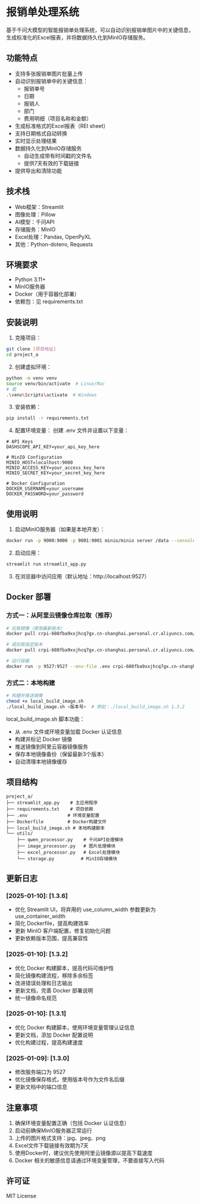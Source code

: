 # 报销单处理系统

基于千问大模型的智能报销单处理系统，可以自动识别报销单图片中的关键信息，生成标准化的Excel报表，并将数据持久化到MinIO存储服务。

## 功能特点

- 支持多张报销单图片批量上传
- 自动识别报销单中的关键信息：
  - 报销单号
  - 日期
  - 报销人
  - 部门
  - 费用明细（项目名称和金额）
- 生成标准格式的Excel报表（REI sheet）
- 支持日期格式自动转换
- 实时显示处理结果
- 数据持久化到MinIO存储服务
  - 自动生成带有时间戳的文件名
  - 提供7天有效的下载链接
- 提供导出和清除功能

## 技术栈

- Web框架：Streamlit
- 图像处理：Pillow
- AI模型：千问API
- 存储服务：MinIO
- Excel处理：Pandas, OpenPyXL
- 其他：Python-dotenv, Requests

## 环境要求

- Python 3.11+
- MinIO服务器
- Docker（用于容器化部署）
- 依赖包：见 requirements.txt

## 安装说明

1. 克隆项目：
```bash
git clone [项目地址]
cd project_a
```

2. 创建虚拟环境：
```bash
python -m venv venv
source venv/bin/activate  # Linux/Mac
# 或
.\venv\Scripts\activate  # Windows
```

3. 安装依赖：
```bash
pip install -r requirements.txt
```

4. 配置环境变量：
创建 .env 文件并设置以下变量：
```
# API Keys
DASHSCOPE_API_KEY=your_api_key_here

# MinIO Configuration
MINIO_HOST=localhost:9000
MINIO_ACCESS_KEY=your_access_key_here
MINIO_SECRET_KEY=your_secret_key_here

# Docker Configuration
DOCKER_USERNAME=your_username
DOCKER_PASSWORD=your_password
```

## 使用说明

1. 启动MinIO服务器（如果是本地开发）：
```bash
docker run -p 9000:9000 -p 9001:9001 minio/minio server /data --console-address ":9001"
```

2. 启动应用：
```bash
streamlit run streamlit_app.py
```

3. 在浏览器中访问应用（默认地址：http://localhost:9527）

## Docker 部署

### 方式一：从阿里云镜像仓库拉取（推荐）
```bash
# 拉取镜像（使用最新版本）
docker pull crpi-608fba9xxjhcq7gx.cn-shanghai.personal.cr.aliyuncs.com/dcby/img2excel:latest

# 或拉取指定版本
docker pull crpi-608fba9xxjhcq7gx.cn-shanghai.personal.cr.aliyuncs.com/dcby/img2excel:1.3.2

# 运行容器
docker run -p 9527:9527 --env-file .env crpi-608fba9xxjhcq7gx.cn-shanghai.personal.cr.aliyuncs.com/dcby/img2excel:1.3.2
```

### 方式二：本地构建
```bash
# 构建并推送镜像
chmod +x local_build_image.sh
./local_build_image.sh <版本号>  # 例如：./local_build_image.sh 1.3.2
```

local_build_image.sh 脚本功能：
- 从 .env 文件或环境变量加载 Docker 认证信息
- 构建并标记 Docker 镜像
- 推送镜像到阿里云容器镜像服务
- 保存本地镜像备份（保留最新3个版本）
- 自动清理本地镜像缓存

## 项目结构

```
project_a/
├── streamlit_app.py    # 主应用程序
├── requirements.txt    # 项目依赖
├── .env               # 环境变量配置
├── Dockerfile         # Docker构建文件
├── local_build_image.sh # 本地构建脚本
└── utils/
    ├── qwen_processor.py    # 千问API处理模块
    ├── image_processor.py   # 图片处理模块
    ├── excel_processor.py   # Excel处理模块
    └── storage.py          # MinIO存储模块
```

## 更新日志

### [2025-01-10]: [1.3.6]
- 优化 Streamlit UI，将弃用的 use_column_width 参数更新为 use_container_width
- 简化 Dockerfile，提高构建效率
- 更新 MinIO 客户端配置，修复初始化问题
- 更新依赖版本范围，提高兼容性

### [2025-01-10]: [1.3.2]
- 优化 Docker 构建脚本，提高代码可维护性
- 简化镜像构建流程，移除多余标签
- 改进错误处理和日志输出
- 更新文档，完善 Docker 部署说明
- 统一镜像命名规范

### [2025-01-10]: [1.3.1]
- 优化 Docker 构建脚本，使用环境变量管理认证信息
- 更新文档，添加 Docker 配置说明
- 优化构建过程，提高构建速度

### [2025-01-09]: [1.3.0]
- 修改服务端口为 9527
- 优化镜像保存格式，使用版本号作为文件名后缀
- 更新文档中的端口信息

## 注意事项

1. 确保环境变量配置正确（包括 Docker 认证信息）
2. 启动前确保MinIO服务器正常运行
3. 上传的图片格式支持：jpg、jpeg、png
4. Excel文件下载链接有效期为7天
5. 使用Docker时，建议优先使用阿里云镜像源以提高下载速度
6. Docker 相关的敏感信息请通过环境变量管理，不要直接写入代码

## 许可证

MIT License

